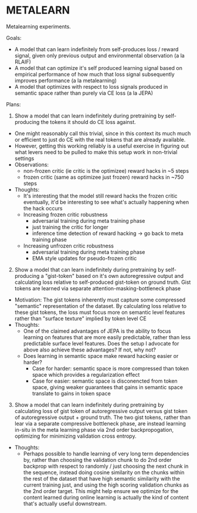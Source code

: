 # METALEARN

Metalearning experiments. 

Goals:

- A model that can learn indefinitely from self-produces loss / reward signal, given only previous output and environmental observation (a la RLAIF)
- A model that can optimize it's self produced learning signal based on empirical performance of how much that loss signal subsequently improves performance (a la metalearning)
- A model that optimizes with respect to loss signals produced in semantic space rather than purely via CE loss (a la JEPA)

Plans:

1. Show a model that can learn indefinitely during pretraining by self-producing the tokens it should do CE loss against.
  - One might reasonably call this trivial, since in this context its much much or efficient to just do CE with the real tokens that are already available.
  - However, getting this working reliably is a useful exercise in figuring out what levers need to be pulled to make this setup work in non-trivial settings
  - Observations:
    - non-frozen critic (ie critic is the optimizee) reward hacks in ~5 steps
    - frozen critic (same as optimizee just frozen) reward hacks in ~750 steps
  - Thoughts:
    - It's interesting that the model still reward hacks the frozen critic eventually, it'd be interesting to see what's actually happening when the hack occurs
    - Increasing frozen critic robustness
      - adversarial training during meta training phase
      - just training the critic for longer
      - inference time detection of reward hacking -> go back to meta training phase
    - Increasing unfrozen critic robustness
      - adversarial training during meta training phase
      - EMA style updates for pseudo-frozen critic
2. Show a model that can learn indefinitely during pretraining by self-producing a "gist-token" based on it's own autoregressive output and calculating loss relative to self-produced gist-token on ground truth. Gist tokens are learned via separate attention-masking-bottleneck phase
  - Motivation: The gist tokens inherently must capture some compressed "semantic" representation of the dataset. By calculating loss relative to these gist tokens, the loss must focus more on semantic level features rather than "surface texture" implied by token level CE
  - Thoughts:
    - One of the claimed advantages of JEPA is the ability to focus learning on features that are more easily predictable, rather than less predictable surface level features. Does the setup I advocate for above also achieve these advantages? If not, why not?
    - Does learning in semantic space make reward hacking easier or harder?
      - Case for harder: semantic space is more compressed than token space which provides a regularization effect
      - Case for easier: semantic space is disconencted from token space, giving weaker guarantees that gains in semantic space translate to gains in token space
3. Show a model that can learn indefinitely during pretraining by calculating loss of gist token of autoregressive output versus gist token of autoregressive output + ground truth. The two gist tokens, rather than lear via a separate compressive bottleneck phase, are instead learning in-situ in the meta learning phase via 2nd order backpropogation, optimizing for minimizing validation cross entropy.
  - Thoughts:
    - Perhaps possible to handle learning of very long term dependencies by, rather than choosing the validation chunk to do 2nd order backprop with respect to randomly / just choosing the next chunk in the sequence, instead doing cosine similarity on the chunks within the rest of the dataset that have high semantic similarity with the current training just, and using the high scoring validation chunks as the 2nd order target. This might help ensure we optimize for the content learned during online learning is actually the kind of content that's actually useful downstream.